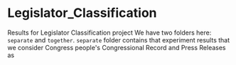 # Legislator_Classification
Results for Legislator Classification project
We have two folders here: `separate` and `together`.
`separate` folder contains that experiment results that we consider Congress people's Congressional Record and Press Releases as 

